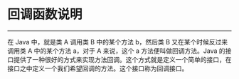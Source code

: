 # 回调函数说明

---

在 Java 中，就是类 A 调用类 B 中的某个方法 b，然后类 B 又在某个时候反过来调用类 A 中的某个方法 a，对于 A 来说，这个 a 方法便叫做回调方法。Java 的接口提供了一种很好的方式来实现方法回调。这个方式就是定义一个简单的接口，在接口之中定义一个我们希望回调的方法。这个接口称为回调接口。